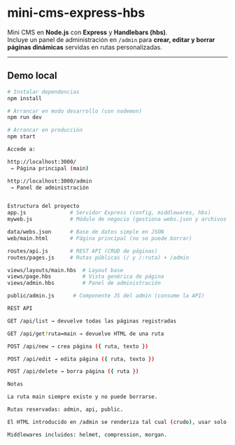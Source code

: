 # mini-cms-express-hbs

Mini CMS en **Node.js** con **Express** y **Handlebars (hbs)**.  
Incluye un panel de administración en `/admin` para **crear, editar y borrar páginas dinámicas** servidas en rutas personalizadas.

---

## Demo local

```bash
# Instalar dependencias
npm install

# Arrancar en modo desarrollo (con nodemon)
npm run dev

# Arrancar en producción
npm start

Accede a:

http://localhost:3000/
 → Página principal (main)

http://localhost:3000/admin
 → Panel de administración


Estructura del proyecto
app.js              # Servidor Express (config, middlewares, hbs)
myweb.js            # Módulo de negocio (gestiona webs.json y archivos HTML)

data/webs.json      # Base de datos simple en JSON
web/main.html       # Página principal (no se puede borrar)

routes/api.js       # REST API (CRUD de páginas)
routes/pages.js     # Rutas públicas (/ y /:ruta) + /admin

views/layouts/main.hbs  # Layout base
views/page.hbs          # Vista genérica de página
views/admin.hbs         # Panel de administración

public/admin.js      # Componente JS del admin (consume la API)

REST API

GET /api/list → devuelve todas las páginas registradas

GET /api/get?ruta=main → devuelve HTML de una ruta

POST /api/new → crea página ({ ruta, texto })

POST /api/edit → edita página ({ ruta, texto })

POST /api/delete → borra página ({ ruta })

Notas

La ruta main siempre existe y no puede borrarse.

Rutas reservadas: admin, api, public.

El HTML introducido en /admin se renderiza tal cual (crudo), usar solo en entornos controlados.

Middlewares incluidos: helmet, compression, morgan.